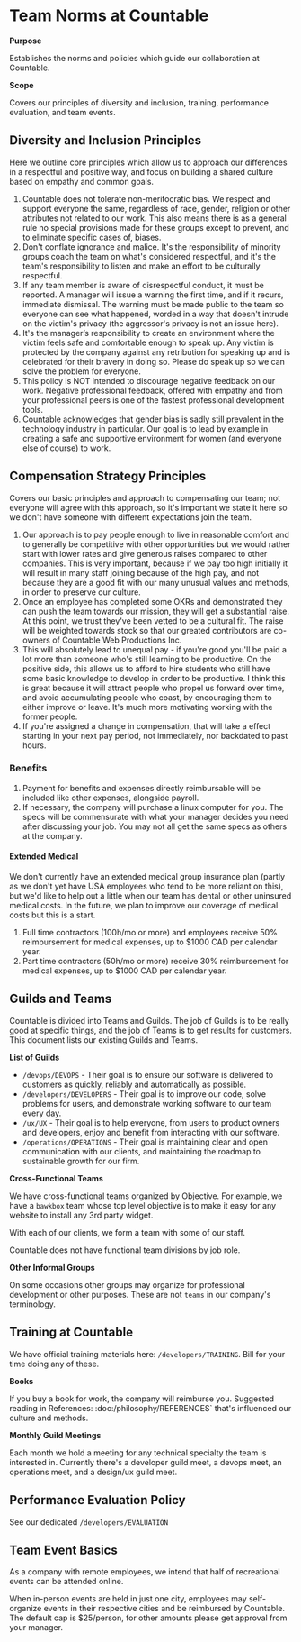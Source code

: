 # Team Norms at Countable

**Purpose**

Establishes the norms and policies which guide our collaboration at
Countable.

**Scope**

Covers our principles of diversity and inclusion, training, performance
evaluation, and team events.

## Diversity and Inclusion Principles

Here we outline core principles which allow us to approach our
differences in a respectful and positive way, and focus on building a
shared culture based on empathy and common goals.

1.  Countable does not tolerate non-meritocratic bias. We respect and
    support everyone the same, regardless of race, gender, religion or
    other attributes not related to our work. This also means there is
    as a general rule no special provisions made for these groups except
    to prevent, and to eliminate specific cases of, biases.
2.  Don't conflate ignorance and malice. It's the responsibility of
    minority groups coach the team on what's considered respectful, and
    it's the team's responsibility to listen and make an effort to be
    culturally respectful.
3.  If any team member is aware of disrespectful conduct, it must be
    reported. A manager will issue a warning the first time, and if it
    recurs, immediate dismissal. The warning must be made public to the
    team so everyone can see what happened, worded in a way that doesn't
    intrude on the victim's privacy (the aggressor's privacy is not an
    issue here).
4.  It's the manager’s responsibility to create an environment where the
    victim feels safe and comfortable enough to speak up. Any victim is
    protected by the company against any retribution for speaking up and
    is celebrated for their bravery in doing so. Please do speak up so
    we can solve the problem for everyone.
5.  This policy is NOT intended to discourage negative feedback on our
    work. Negative professional feedback, offered with empathy and from
    your professional peers is one of the fastest professional
    development tools.
6.  Countable acknowledges that gender bias is sadly still prevalent in
    the technology industry in particular. Our goal is to lead by
    example in creating a safe and supportive environment for women (and
    everyone else of course) to work.

## Compensation Strategy Principles

Covers our basic principles and approach to compensating our team; not
everyone will agree with this approach, so it's important we state it
here so we don't have someone with different expectations join the team.

1.  Our approach is to pay people enough to live in reasonable comfort
    and to generally be competitive with other opportunities but we
    would rather start with lower rates and give generous raises
    compared to other companies. This is very important, because if we
    pay too high initially it will result in many staff joining because
    of the high pay, and not because they are a good fit with our many
    unusual values and methods, in order to preserve our culture.
2.  Once an employee has completed some OKRs and demonstrated they can
    push the team towards our mission, they will get a substantial
    raise. At this point, we trust they've been vetted to be a cultural
    fit. The raise will be weighted towards stock so that our greated
    contributors are co-owners of Countable Web Productions Inc.
3.  This will absolutely lead to unequal pay - if you're good you'll be
    paid a lot more than someone who's still learning to be productive.
    On the positive side, this allows us to afford to hire students who
    still have some basic knowledge to develop in order to be
    productive. I think this is great because it will attract people who
    propel us forward over time, and avoid accumulating people who
    coast, by encouraging them to either improve or leave. It's much
    more motivating working with the former people.
4.  If you're assigned a change in compensation, that will take a effect
    starting in your next pay period, not immediately, nor backdated to
    past hours.

### Benefits

1.  Payment for benefits and expenses directly reimbursable will be
    included like other expenses, alongside payroll.
2.  If necessary, the company will purchase a linux computer for you.
    The specs will be commensurate with what your manager decides you
    need after discussing your job. You may not all get the same specs
    as others at the company.

#### Extended Medical

We don't currently have an extended medical group insurance plan (partly
as we don't yet have USA employees who tend to be more reliant on this),
but we'd like to help out a little when our team has dental or other
uninsured medical costs. In the future, we plan to improve our coverage
of medical costs but this is a start.

1.  Full time contractors (100h/mo or more) and employees receive 50%
    reimbursement for medical expenses, up to $1000 CAD per calendar
    year.
2.  Part time contractors (50h/mo or more) receive 30% reimbursement for
    medical expenses, up to $1000 CAD per calendar year.

## Guilds and Teams

Countable is divided into Teams and Guilds. The job of Guilds is to be
really good at specific things, and the job of Teams is to get results
for customers. This document lists our existing Guilds and Teams.

**List of Guilds**

  - `/devops/DEVOPS` - Their goal is to ensure our software is delivered
    to customers as quickly, reliably and automatically as possible.
  - `/developers/DEVELOPERS` - Their goal is to improve our code, solve
    problems for users, and demonstrate working software to our team
    every day.
  - `/ux/UX` - Their goal is to help everyone, from users to product
    owners and developers, enjoy and benefit from interacting with our
    software.
  - `/operations/OPERATIONS` - Their goal is maintaining clear and open
    communication with our clients, and maintaining the roadmap to
    sustainable growth for our firm.

**Cross-Functional Teams**

We have cross-functional teams organized by Objective. For example, we
have a `bawkbox` team whose top level objective is to make it easy for
any website to install any 3rd party widget.

With each of our clients, we form a team with some of our staff.

Countable does not have functional team divisions by job role.

**Other Informal Groups**

On some occasions other groups may organize for professional development
or other purposes. These are not `teams` in our company's terminology.

## Training at Countable

We have official training materials here: `/developers/TRAINING`. Bill
for your time doing any of these.

**Books**

If you buy a book for work, the company will reimburse you.
<span class="title-ref">Suggested reading in References:
:doc:</span>/philosophy/REFERENCES\` that's influenced our culture and
methods.

**Monthly Guild Meetings**

Each month we hold a meeting for any technical specialty the team is
interested in. Currently there's a developer guild meet, a devops meet,
an operations meet, and a design/ux guild meet.

## Performance Evaluation Policy

See our dedicated `/developers/EVALUATION`

## Team Event Basics

As a company with remote employees, we intend that half of recreational
events can be attended online.

When in-person events are held in just one city, employees may
self-organize events in their respective cities and be reimbursed by
Countable. The default cap is $25/person, for other amounts please get
approval from your manager.

